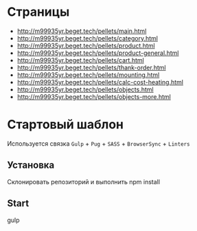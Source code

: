 # Страницы
- http://m99935yr.beget.tech/pellets/main.html
- http://m99935yr.beget.tech/pellets/category.html
- http://m99935yr.beget.tech/pellets/product.html
- http://m99935yr.beget.tech/pellets/product-general.html
- http://m99935yr.beget.tech/pellets/cart.html
- http://m99935yr.beget.tech/pellets/thank-order.html
- http://m99935yr.beget.tech/pellets/mounting.html
- http://m99935yr.beget.tech/pellets/calc-cost-heating.html
- http://m99935yr.beget.tech/pellets/objects.html
- http://m99935yr.beget.tech/pellets/objects-more.html

# Стартовый шаблон
Используется связка `Gulp` + `Pug` + `SASS` + `BrowserSync` + `Linters`

## Установка
Склонировать репозиторий и выполнить npm install

## Start 
gulp

